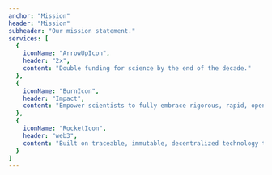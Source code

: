 ```yaml
---
anchor: "Mission"
header: "Mission"
subheader: "Our mission statement."
services: [
  {
    iconName: "ArrowUpIcon",
    header: "2x",
    content: "Double funding for science by the end of the decade."
  },
  {
    iconName: "BurnIcon",
    header: "Impact",
    content: "Empower scientists to fully embrace rigorous, rapid, open science to accelerate scientific discovery."
  },
  {
    iconName: "RocketIcon",
    header: "web3",
    content: "Built on traceable, immutable, decentralized technology to drive the next century of scientific breakthroughs."
  }
]
---
```

